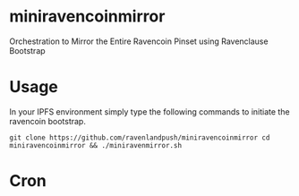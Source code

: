 # miniravencoinmirror
Orchestration to Mirror the Entire Ravencoin Pinset using Ravenclause Bootstrap

# Usage

In your IPFS environment simply type the following commands to initiate the ravencoin bootstrap. 

` git clone https://github.com/ravenlandpush/miniravencoinmirror
cd miniravencoinmirror && ./miniravenmirror.sh `

# Cron


